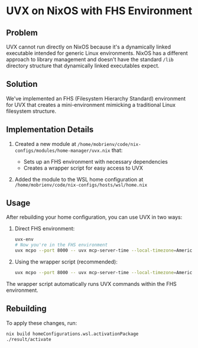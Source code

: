 # UVX on NixOS with FHS Environment

## Problem
UVX cannot run directly on NixOS because it's a dynamically linked executable intended for generic Linux environments. NixOS has a different approach to library management and doesn't have the standard `/lib` directory structure that dynamically linked executables expect.

## Solution
We've implemented an FHS (Filesystem Hierarchy Standard) environment for UVX that creates a mini-environment mimicking a traditional Linux filesystem structure.

## Implementation Details

1. Created a new module at `/home/mobrienv/code/nix-configs/modules/home-manager/uvx.nix` that:
   - Sets up an FHS environment with necessary dependencies
   - Creates a wrapper script for easy access to UVX

2. Added the module to the WSL home configuration at `/home/mobrienv/code/nix-configs/hosts/wsl/home.nix`

## Usage

After rebuilding your home configuration, you can use UVX in two ways:

1. Direct FHS environment:
   ```bash
   uvx-env
   # Now you're in the FHS environment
   uvx mcpo --port 8000 -- uvx mcp-server-time --local-timezone=America/New_York
   ```

2. Using the wrapper script (recommended):
   ```bash
   uvx mcpo --port 8000 -- uvx mcp-server-time --local-timezone=America/New_York
   ```

The wrapper script automatically runs UVX commands within the FHS environment.

## Rebuilding

To apply these changes, run:
```bash
nix build homeConfigurations.wsl.activationPackage
./result/activate
```

